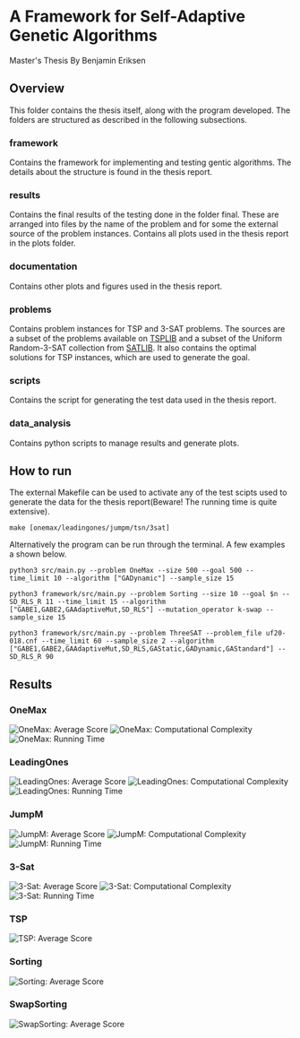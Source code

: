 # A Framework for Self-Adaptive Genetic Algorithms
Master's Thesis By Benjamin Eriksen

## Overview
This folder contains the thesis itself, along with the program developed. The folders are structured as described in the following subsections.  

### framework
Contains the framework for implementing and testing gentic algorithms. The details about the structure is found in the thesis report.

### results
Contains the final results of the testing done in the folder final. These are arranged into files by the name of the problem and for some the external source of the problem instances.
Contains all plots used in the thesis report in the plots folder.

### documentation
Contains other plots and figures used in the thesis report.

### problems
Contains problem instances for TSP and 3-SAT problems. The sources are a subset of the problems available on [TSPLIB](http://comopt.ifi.uni-heidelberg.de/software/TSPLIB95/tsp/) and a subset of the Uniform Random-3-SAT collection from [SATLIB](https://www.cs.ubc.ca/~hoos/SATLIB/benchm.html). It also contains the optimal solutions for TSP instances, which are used to generate the goal.

### scripts
Contains the script for generating the test data used in the thesis report.

### data_analysis
Contains python scripts to manage results and generate plots.


## How to run
The external Makefile can be used to activate any of the test scipts used to generate the data for the thesis report(Beware! The running time is quite extensive).
```
make [onemax/leadingones/jumpm/tsn/3sat]
```
Alternatively the program can be run through the terminal. A few examples a shown below.
```
python3 src/main.py --problem OneMax --size 500 --goal 500 --time_limit 10 --algorithm ["GADynamic"] --sample_size 15
```
```
python3 framework/src/main.py --problem Sorting --size 10 --goal $n --SD_RLS_R 11 --time_limit 15 --algorithm ["GABE1,GABE2,GAAdaptiveMut,SD_RLS"] --mutation_operator k-swap --sample_size 15
```
```
python3 framework/src/main.py --problem ThreeSAT --problem_file uf20-018.cnf --time_limit 60 --sample_size 2 --algorithm ["GABE1,GABE2,GAAdaptiveMut,SD_RLS,GAStatic,GADynamic,GAStandard"] --SD_RLS_R 90
```

## Results


### OneMax
![OneMax: Average Score](results/plots/OneMax_average.svg)
![OneMax: Computational Complexity](results/plots/OneMax_explored.svg)
![OneMax: Running Time](results/plots/OneMax_time.svg)


### LeadingOnes
![LeadingOnes: Average Score](results/plots/LeadingOnes_average.svg)
![LeadingOnes: Computational Complexity](results/plots/LeadingOnes_explored.svg)
![LeadingOnes: Running Time](results/plots/LeadingOnes_time.svg)

### JumpM
![JumpM: Average Score](results/plots/JumpM_average.svg)
![JumpM: Computational Complexity](results/plots/JumpM_explored.svg)
![JumpM: Running Time](results/plots/JumpM_time.svg)

### 3-Sat
![3-Sat: Average Score](results/plots/ThreeSAT_average.svg)
![3-Sat: Computational Complexity](results/plots/ThreeSAT_explored.svg)
![3-Sat: Running Time](results/plots/ThreeSAT_time.svg)

### TSP
![TSP: Average Score](results/plots/TSP_average.svg)


### Sorting
![Sorting: Average Score](results/plots/Sorting_average.svg)

### SwapSorting
![SwapSorting: Average Score](results/plots/SwapSorting_average.svg)
